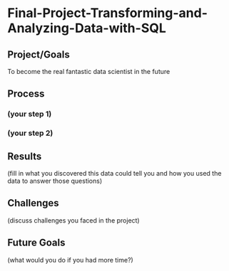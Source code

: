 # Final-Project-Transforming-and-Analyzing-Data-with-SQL

## Project/Goals
To become the real fantastic data scientist in the future

## Process
### (your step 1)
### (your step 2)

## Results
(fill in what you discovered this data could tell you and how you used the data to answer those questions)

## Challenges 
(discuss challenges you faced in the project)

## Future Goals
(what would you do if you had more time?)
